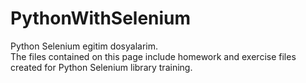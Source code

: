 # PythonWithSelenium
Python Selenium egitim dosyalarim.  
The files contained on this page include homework and exercise files created for Python Selenium library training.
